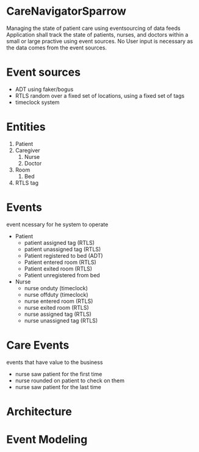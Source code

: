 # CareNavigatorSparrow
Managing the state of patient care using eventsourcing of data feeds
Application shall track the state of patients, nurses, and doctors within a small or large practive using event sources.  No User input is necessary as the data comes from the event sources.

# Event sources
* ADT using faker/bogus
* RTLS random over a fixed set of locations, using a fixed set of tags
* timeclock system

# Entities
1. Patient
2. Caregiver
    1. Nurse
    2. Doctor
3. Room
    1. Bed
4. RTLS tag 

# Events
event ncessary for he system to operate
+ Patient
    + patient assigned tag (RTLS)
    + patient unassigned tag (RTLS)
    + Patient registered to bed (ADT)
    + Patient entered room (RTLS)
    + Patient exited room (RTLS)
    + Patient unregistered from bed
+ Nurse
    + nurse onduty (timeclock)
    + nurse offduty (timeclock)
    + nurse entered room (RTLS)
    + nurse exited room (RTLS)
    + nurse assigned tag (RTLS)
    + nurse unassigned tag (RTLS)

# Care Events
events that have value to the business
+ nurse saw patient for the first time
+ nurse rounded on patient to check on them
+ nurse saw patient for the last time


# Architecture
<insert C4 diagram>

# Event Modeling
